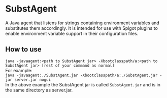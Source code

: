 # SubstAgent
A Java agent that listens for strings containing environment variables and substitutes them accordingly. It is intended for use with Spigot plugins to enable environment variable support in their configuration files.

## How to use
`java -javaagent:<path to SubstAgent jar> -Xbootclasspath/a:<path to SubstAgent jar> [rest of your command as normal]`\
For example:\
`java -javaagent:./SubstAgent.jar -Xbootclasspath/a:./SubstAgent.jar -jar server.jar nogui`\
In the above example the SubstAgent jar is called `SubstAgent.jar` and is in the same directory as server.jar.
